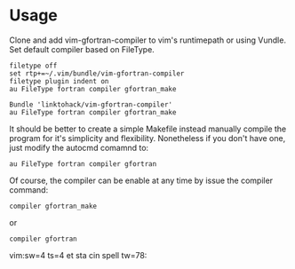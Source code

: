 # Usage
Clone and add vim-gfortran-compiler to vim's runtimepath or using Vundle.
Set default compiler based on FileType.

```vim
filetype off
set rtp+=~/.vim/bundle/vim-gfortran-compiler
filetype plugin indent on
au FileType fortran compiler gfortran_make
```
```vim
Bundle 'linktohack/vim-gfortran-compiler'
au FileType fortran compiler gfortran_make
```
It should be better to create a simple Makefile instead manually compile the
program for it's simplicity and flexibility. Nonetheless if you don't have
one, just modify the autocmd comamnd to:

```vim
au FileType fortran compiler gfortran
```

Of course, the compiler can be enable at any time by issue the compiler
command:
```vim
compiler gfortran_make
```
or
```vim
compiler gfortran
```

 vim:sw=4 ts=4 et sta cin spell tw=78:
